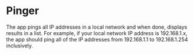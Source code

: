 # Pinger

The app pings all IP addresses in a local network and when done, displays results in a list. For example, if your local network IP address is 192.168.1.x, the app should ping all of the IP addresses from 192.168.1.1 to 192.168.1.254 inclusively.
